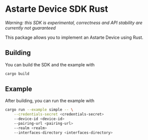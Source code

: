 # Astarte Device SDK Rust

*Warning: this SDK is experimental, correctness and API stability are currently not guaranteed*

This package allows you to implement an Astarte Device using Rust.

## Building

You can build the SDK and the example with

```sh
cargo build
```

## Example

After building, you can run the example with

```sh
cargo run --example simple -- \
    --credentials-secret <credentials-secret>
    --device-id <device-id>
    --pairing-url <pairing-url>
    --realm <realm>
    --interfaces-directory <interfaces-directory>
```
